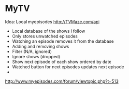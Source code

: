 # MyTV
Idea: Local myepisodes
http://TVMaze.com/api

- Local database of the shows I follow
- Only stores unwatched episodes
- Watching an episode removes it from the database
- Adding and removing shows
- Filter (N/A, ignored)
- Ignore shows (dropped)
- Show next episode of each show ordered by date
- Watched button for next episodes updates next episode
- 

http://www.myepisodes.com/forum/viewtopic.php?t=513
